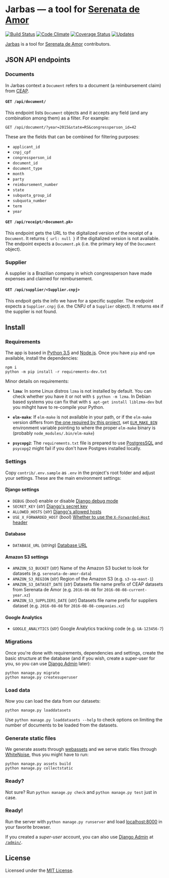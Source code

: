 # Jarbas — a tool for [Serenata de Amor](http://github.com/datasciencebr/serenata-de-amor)

[![Build Status](https://travis-ci.org/datasciencebr/jarbas.svg?branch=master)](https://travis-ci.org/datasciencebr/jarbas)
[![Code Climate](https://codeclimate.com/github/datasciencebr/jarbas/badges/gpa.svg)](https://codeclimate.com/github/datasciencebr/jarbas)
[![Coverage Status](https://coveralls.io/repos/github/datasciencebr/jarbas/badge.svg?branch=master)](https://coveralls.io/github/datasciencebr/jarbas?branch=master)
[![Updates](https://pyup.io/repos/github/datasciencebr/jarbas/shield.svg)](https://pyup.io/repos/github/datasciencebr/jarbas/)

[Jarbas](http://jarbas.datasciencebr.com/) is a tool for [Serenata de Amor](http://github.com/datasciencebr/serenata-de-amor) contributors.

## JSON API endpoints

### Documents

In Jarbas context a `Document` refers to a document (a reimbursement claim) from [CEAP](http://www2.camara.leg.br/participe/fale-conosco/perguntas-frequentes/cota-para-o-exercicio-da-atividade-parlamentar).

#### `GET /api/document/`

This endpoint lists `Document` objects and it accepts any field (and any combination among them) as a filter. For example:

`GET /api/document/?year=2015&state=RS&congressperson_id=42`

These are the fields that can be combined for filtering purposes:

* `applicant_id`
* `cnpj_cpf`
* `congressperson_id`
* `document_id`
* `document_type`
* `month`
* `party`
* `reimbursement_number`
* `state`
* `subquota_group_id`
* `subquota_number`
* `term`
* `year`

#### `GET /api/receipt/<Document.pk>`

This endpoint gets the URL to the digitalized version of the receipt of a `Document`. It returns `{ url: null }` if the digitalized version is not available. The endpoint expects a `Document.pk` (i.e. the primary key of the `Document` object).

### Supplier

A supplier is a Brazilian company in which congressperson have made expenses and claimed for reimbursement.

#### `GET /api/supplier/<Supplier.cnpj>`

This endpoit gets the info we have for a specific supplier. The endpoint expects a `Supplier.cnpj` (i.e. the CNPJ of a `Supplier` object). It returns `404` if the supplier is not found.

## Install

### Requirements

The app is based in [Python 3.5](http://python.org) and [Node.js](http://nodejs.org). Once you have `pip` and `npm` available, install the dependencies:

```console
npm i
python -m pip install -r requirements-dev.txt
```

Minor details on requirements:

* **`lzma`**: In some Linux distros `lzma` is not installed by default. You can check whether you have it or not with `$ python -m lzma`. In Debian based systems you can fix that with `$ apt-get install liblzma-dev` but you mihght have to re-compile your Python.

* **`elm-make`**: If `elm-make` is not available in your path, or if the `elm-make` version differs from [the one required by this project](packages.json), set [`ELM_MAKE_BIN`](https://github.com/cuducos/webassets-elm#requirements) environment variable pointing to where the proper `elm-make` binary is (probably `node_modules/.bin/elm-make`)
* **`psycopg2`**: The `requirements.txt` file is prepared to use [PostgresSQL](https://www.postgresql.org) and `psycopg2` might fail if you don't have Postgres installed locally.

### Settings

Copy `contrib/.env.sample` as `.env` in the project's root folder and adjust your settings. These are the main environment settings:

#### Django settings

* `DEBUG` (_bool_) enable or disable [Django debug mode](https://docs.djangoproject.com/en/1.10/ref/settings/#debug)
* `SECRET_KEY` (_str_) [Django's secret key](https://docs.djangoproject.com/en/1.10/ref/settings/#std:setting-SECRET_KEY)
* `ALLOWED_HOSTS` (_str_) [Django's allowed hosts](https://docs.djangoproject.com/en/1.10/ref/settings/#allowed-hosts)
* `USE_X_FORWARDED_HOST` (_bool_) [Whether to use the `X-Forwarded-Host` header](https://docs.djangoproject.com/en/1.10/ref/settings/#std:setting-USE_X_FORWARDED_HOST)

#### Database

* `DATABASE_URL` (_string_) [Database URL](https://github.com/kennethreitz/dj-database-url#url-schema)

#### Amazon S3 settings

* `AMAZON_S3_BUCKET` (_str_) Name of the Amazon S3 bucket to look for datasets (e.g. `serenata-de-amor-data`)
* `AMAZON_S3_REGION` (_str_) Region of the Amazon S3 (e.g. `s3-sa-east-1`)
* `AMAZON_S3_DATASET_DATE` (_str_) Datasets file name prefix of CEAP datasets from Serenata de Amor (e.g. `2016-08-08` for `2016-08-08-current-year.xz`)
* `AMAZON_S3_SUPPLIERS_DATE` (_str_) Datasets file name prefix for suppliers dataset (e.g. `2016-08-08` for `2016-08-08-companies.xz`)

#### Google Analytics

* `GOOGLE_ANALYTICS` (_str_) Google Analytics tracking code (e.g. `UA-123456-7`)

### Migrations

Once you're done with requirements, dependencies and settings, create the basic structure at the database (and if you wish, create a super-user for you, so you can use [Django Admin](http://localhost:8000/admin) later):

```console
python manage.py migrate
python manage.py createsuperuser
```

### Load data

Now you can load the data from our datasets:

```
python manage.py loaddatasets
```

Use `python manage.py loaddatasets --help` to check options on limiting the number of documents to be loaded from the datasets.

### Generate static files

We generate assets through [webassets](http://webassets.readthedocs.io) and we serve static files through [WhiteNoise](http://whitenoise.evans.io), thus you might have to run:

```console
python manage.py assets build
python manage.py collectstatic
```

### Ready?

Not sure? Run `python manage.py check` and `python manage.py test` just in case.

### Ready!

Run the server with `python manage.py runserver` and load [localhost:8000](http://localhost:8000) in your favorite browser.

If you created a _super-user_ account, you can also use [Django Admin](https://docs.djangoproject.com/en/stable/ref/contrib/admin/) at [`/admin/`](http://localhost:8000/admin/).

## License

Licensed under the [MIT License](LICENSE).
